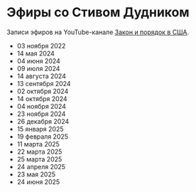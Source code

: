 # Эфиры со Стивом Дудником

Записи эфиров на YouTube-канале [Закон и порядок в США](https://www.youtube.com/@SteveDoudnik).

- 03 ноября 2022
- 14 мая 2024
- 04 июня 2024
- 09 июля 2024
- 14 августа 2024
- 13 сентября 2024
- 02 октября 2024
- 14 октября 2024
- 04 ноября 2024
- 23 ноября 2024
- 26 декабря 2024
- 15 января 2025
- 19 февраля 2025
- 11 марта 2025
- 22 марта 2025
- 25 марта 2025
- 24 апреля 2025
- 23 мая 2025
- 24 июня 2025
